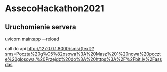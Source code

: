 # AssecoHackathon2021

## Uruchomienie servera

uvicorn main:app --reload

call do api http://127.0.0.1:8000/sms/{text}?sms=Poczta%20g%C5%82osowa%3A%20Masz%201%20nowa%20poczte%20glosowa.%20Przejdz%20do%3A%20https%3A%2F%2Fbit.ly%2Fassdas